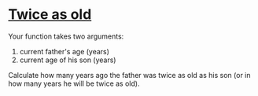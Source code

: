 # [Twice as old](https://www.codewars.com/kata/5b853229cfde412a470000d0/)

Your function takes two arguments:

1. current father's age (years)
2. current age of his son (years)

Calculate how many years ago the father was twice as old as his son (or in how many years he will be twice as old).
